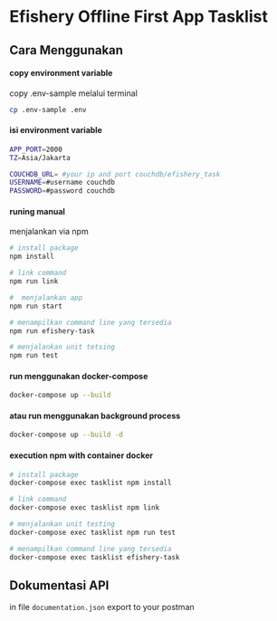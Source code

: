 # Efishery Offline First App Tasklist

## Cara Menggunakan

#### copy environment variable
copy .env-sample melalui terminal 
```sh
cp .env-sample .env
```

#### isi environment variable
```sh
APP_PORT=2000
TZ=Asia/Jakarta

COUCHDB_URL= #your ip and port couchdb/efishery_task
USERNAME=#username couchdb
PASSWORD=#password couchdb
```

#### runing manual
menjalankan via npm
```sh
# install package
npm install

# link command
npm run link 

#  menjalankan app
npm run start

# menampilkan command line yang tersedia
npm run efishery-task

# menjalankan unit tetsing
npm run test 
```

#### run menggunakan docker-compose

```sh
docker-compose up --build
```

#### atau run menggunakan background process

```sh
docker-compose up --build -d
```
#### execution npm with container docker
```sh
# install package
docker-compose exec tasklist npm install

# link command
docker-compose exec tasklist npm link

# menjalankan unit testing
docker-compose exec tasklist npm run test

# menampilkan command line yang tersedia
docker-compose exec tasklist efishery-task
```

## Dokumentasi API 
in file `documentation.json` export to your postman